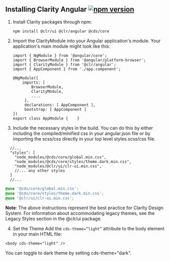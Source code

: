 ## Installing Clarity Angular [![npm version](https://badge.fury.io/js/%40clr%2Fangular.svg)](https://badge.fury.io/js/%40clr%2Fangular)

1.  Install Clarity packages through npm:

    ```
    npm install @clr/ui @clr/angular @cds/core
    ```

2.  Import the ClarityModule into your Angular application's module. Your application's main module might look like this:

    ```
    import { NgModule } from '@angular/core';
    import { BrowserModule } from '@angular/platform-browser';
    import { ClarityModule } from '@clr/angular';
    import { AppComponent } from './app.component';

    @NgModule({
        imports: [
            BrowserModule,
            ClarityModule,
            ....
         ],
         declarations: [ AppComponent ],
         bootstrap: [ AppComponent ]
    })
    export class AppModule {    }
    ```

3.  Include the necessary styles in the build. You can do this by either including the compiled/minified css in your angular.json
    file or by importing the scss/css directly in your top level styles.scss/css file.

```
  //...
  "styles": [
    "node_modules/@cds/core/global.min.css",
    "node_modules/@cds/core/styles/theme.dark.min.css",
    "node_modules/@clr/ui/clr-ui.min.css",
    //... any other styles
  ]
  //...
```

```scss
@use '@cds/core/global.min.css';
@use '@cds/core/styles/theme.dark.min.css';
@use '@clr/ui/clr-ui.min.css';
```

**Note**: The above instructions represent the best practice for Clarity Design System. For information about accommodating legacy themes, see the Legacy Styles section in the @clr/ui package.

4.  Set the Theme
    Add the `cds-theme=”light”` attribute to the body element in your main HTML file:

```
<body cds-theme="light" />
```

You can toggle to dark theme by setting cds-theme="dark".
